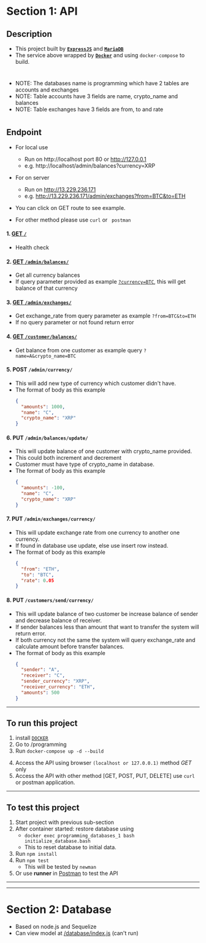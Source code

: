 # Section 1: API

## Description

- This project built by [**`ExpressJS`**](https://expressjs.com/) and [**`MariaDB`**](https://mariadb.org/)
- The service above wrapped by [**`Docker`**](https://www.docker.com/) and using `docker-compose` to build.

#

- NOTE: The databases name is programming which have 2 tables are accounts and exchanges
- NOTE: Table accounts have 3 fields are name, crypto_name and balances
- NOTE: Table exchanges have 3 fields are from, to and rate

#

## Endpoint

- For local use
  - Run on http://localhost port 80 or http://127.0.0.1
  - e.g. http://localhost/admin/balances?currency=XRP
- For on server
  - Run on http://13.229.236.171
  - e.g. http://13.229.236.171/admin/exchanges?from=BTC&to=ETH
  
- You can click on GET route to see example.
- For other method please use `curl` or ` postman`

#### 1. [GET `/`](http://13.229.236.171/)

- Health check

#### 2. [GET `/admin/balances/`](http://13.229.236.171/admin/balances/)

- Get all currency balances
- If query parameter provided as example [`?currency=BTC`](http://13.229.236.171/admin/balances?currency=BTC), this will get balance of that currency

#### 3. [GET `/admin/exchanges/`](http://13.229.236.171/admin/exchanges?from=BTC&to=ETH)

- Get exchange_rate from query parameter as example `?from=BTC&to=ETH`
- If no query parameter or not found return error

#### 4. [GET `/customer/balances/`](http://13.229.236.171/customer/balances?name=A&crypto_name=BTC)

- Get balance from one customer as example query `?name=A&crypto_name=BTC`

#### 5. POST `/admin/currency/`

- This will add new type of currency which customer didn't have.
- The format of body as this example
  ```json
  {
    "amounts": 1000,
    "name": "C",
    "crypto_name": "XRP"
  }
  ```

#### 6. PUT `/admin/balances/update/`

- This will update balance of one customer with crypto_name provided.
- This could both increment and decrement
- Customer must have type of crypto_name in database.
- The format of body as this example
  ```json
  {
    "amounts": -100,
    "name": "C",
    "crypto_name": "XRP"
  }
  ```

#### 7. PUT `/admin/exchanges/currency/`

- This will update exchange rate from one currency to another one currency.
- If found in database use update, else use insert row instead.
- The format of body as this example
  ```json
  {
    "from": "ETH",
    "to": "BTC",
    "rate": 0.05
  }
  ```

#### 8. PUT `/customers/send/currency/`

- This will update balance of two customer be increase balance of sender and decrease balance of receiver.
- If sender balances less than amount that want to transfer the system will return error.
- If both currency not the same the system will query exchange_rate and calculate amount before transfer balances.
- The format of body as this example
  ```json
  {
    "sender": "A",
    "receiver": "C",
    "sender_currency": "XRP",
    "receiver_currency": "ETH",
    "amounts": 500
  }
  ```

---

## To run this project

1.  install [`DOCKER`](https://docs.docker.com/engine/install/)
2.  Go to /programming
3.  Run `docker-compose up -d --build`
<!-- 4.  After container started: restore database using
    - docker exec programming_databases_1 bash initialize_database.bash -->
4.  Access the API using browser `(localhost or 127.0.0.1)` method _GET_ only
5.  Access the API with other method [GET, POST, PUT, DELETE] use `curl` or postman application.

---

## To test this project

1.  Start project with previous sub-section
2.  After container started: restore database using
    - `docker exec programming_databases_1 bash initialize_database.bash`
    - This to reset database to initial data.
3.  Run `npm install`
4.  Run `npm test`
    - This will be tested by `newman`
5.  Or use **runner** in [Postman](https://www.postman.com/) to test the API

---

---

# Section 2: Database

- Based on node.js and Sequelize
- Can view model at [/database/index.js](https://github.com/babe124578/backend-test/blob/master/database/index.js) (can't run)
